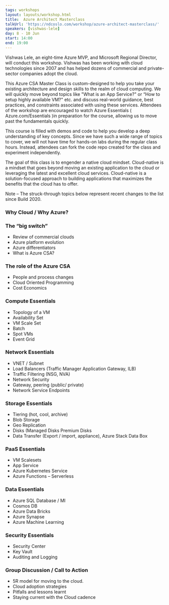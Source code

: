```yaml
---
tags: workshops
layout: layouts/workshop.html
title:  Azure Architect Masterclass
talkUrl: 'https://ndcoslo.com/workshop/azure-architect-masterclass/'
speakers: [vishwas-lele]
day: 8 - 10 Jun
start: 14:00
end: 19:00
---
```

Vishwas Lele, an eight-time Azure MVP, and Microsoft Regional Director, will conduct this workshop. Vishwas has been working with cloud technologies since 2007 and has helped dozens of commercial and private-sector companies adopt the cloud.

This Azure CSA Master Class is custom-designed to help you take your existing architecture and design skills to the realm of cloud computing. We will quickly move beyond topics like "What is an App Service?" or “How to setup highly available VM?" etc. and discuss real-world guidance, best practices, and constraints associated with using these services. Attendees of the workshop are encouraged to watch Azure Essentials ( Azure.com/Essentials )in preparation for the course, allowing us to move past the fundamentals quickly.

This course is filled with demos and code to help you develop a deep understanding of key concepts. Since we have such a wide range of topics to cover, we will not have time for hands-on labs during the regular class hours. Instead, attendees can fork the code repo created for the class and experiment independently.

The goal of this class is to engender a native cloud mindset. Cloud-native is a mindset that goes beyond moving an existing application to the cloud or leveraging the latest and excellent cloud services. Cloud-native is a solution-focused approach to building applications that maximizes the benefits that the cloud has to offer.

Note – The struck-through topics below represent recent changes to the list since Build 2020.

### Why Cloud / Why Azure?

### The “big switch”

- Review of commercial clouds
- Azure platform evolution
- Azure differentiators
- What is Azure CSA?

### The role of the Azure CSA

- People and process changes
- Cloud Oriented Programming
- Cost Economics

### Compute Essentials

- Topology of a VM
- Availability Set
- VM Scale Set
- Batch
- Spot VMs
- Event Grid

### Network Essentials

- VNET / Subnet
- Load Balancers (Traffic Manager Application Gateway, ILB)
- Traffic Filtering (NSG, NVA)
- Network Security
- Gateway, peering (public/ private)
- Network Service Endpoints

### Storage Essentials

- Tiering (hot, cool, archive)
- Blob Storage
- Geo Replication
- Disks (Managed Disks Premium Disks
- Data Transfer (Export / import, appliance), Azure Stack Data Box

### PaaS Essentials

- VM Scalesets
- App Service
- Azure Kubernetes Service
- Azure Functions – Serverless

### Data Essentials

- Azure SQL Database / MI
- Cosmos DB
- Azure Data Bricks
- Azure Synapse
- Azure Machine Learning

### Security Essentials

- Security Center
- Key Vault
- Auditing and Logging

### Group Discussion / Call to Action

- 5R model for moving to the cloud.
- Cloud adoption strategies
- Pitfalls and lessons learnt
- Staying current with the Cloud cadence
